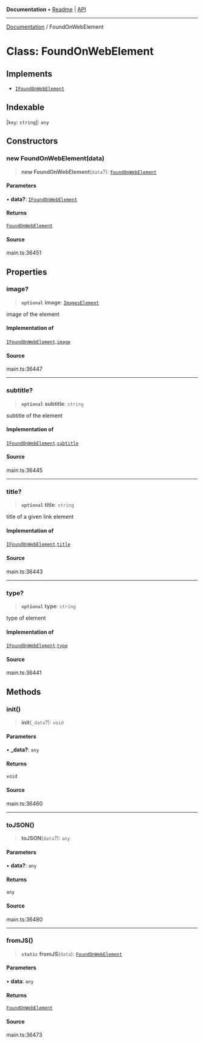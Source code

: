 **Documentation** • [Readme](../README.md) \| [API](../globals.md)

***

[Documentation](../README.md) / FoundOnWebElement

# Class: FoundOnWebElement

## Implements

- [`IFoundOnWebElement`](../interfaces/IFoundOnWebElement.md)

## Indexable

 \[`key`: `string`\]: `any`

## Constructors

### new FoundOnWebElement(data)

> **new FoundOnWebElement**(`data`?): [`FoundOnWebElement`](FoundOnWebElement.md)

#### Parameters

• **data?**: [`IFoundOnWebElement`](../interfaces/IFoundOnWebElement.md)

#### Returns

[`FoundOnWebElement`](FoundOnWebElement.md)

#### Source

main.ts:36451

## Properties

### image?

> **`optional`** **image**: [`ImagesElement`](ImagesElement.md)

image of the element

#### Implementation of

[`IFoundOnWebElement`](../interfaces/IFoundOnWebElement.md).[`image`](../interfaces/IFoundOnWebElement.md#image)

#### Source

main.ts:36447

***

### subtitle?

> **`optional`** **subtitle**: `string`

subtitle of the element

#### Implementation of

[`IFoundOnWebElement`](../interfaces/IFoundOnWebElement.md).[`subtitle`](../interfaces/IFoundOnWebElement.md#subtitle)

#### Source

main.ts:36445

***

### title?

> **`optional`** **title**: `string`

title of a given link element

#### Implementation of

[`IFoundOnWebElement`](../interfaces/IFoundOnWebElement.md).[`title`](../interfaces/IFoundOnWebElement.md#title)

#### Source

main.ts:36443

***

### type?

> **`optional`** **type**: `string`

type of element

#### Implementation of

[`IFoundOnWebElement`](../interfaces/IFoundOnWebElement.md).[`type`](../interfaces/IFoundOnWebElement.md#type)

#### Source

main.ts:36441

## Methods

### init()

> **init**(`_data`?): `void`

#### Parameters

• **\_data?**: `any`

#### Returns

`void`

#### Source

main.ts:36460

***

### toJSON()

> **toJSON**(`data`?): `any`

#### Parameters

• **data?**: `any`

#### Returns

`any`

#### Source

main.ts:36480

***

### fromJS()

> **`static`** **fromJS**(`data`): [`FoundOnWebElement`](FoundOnWebElement.md)

#### Parameters

• **data**: `any`

#### Returns

[`FoundOnWebElement`](FoundOnWebElement.md)

#### Source

main.ts:36473
